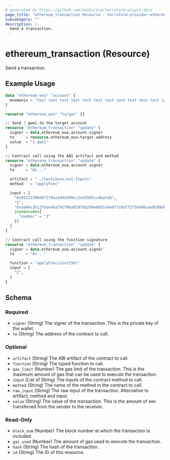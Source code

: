 ```yaml
---
# generated by https://github.com/hashicorp/terraform-plugin-docs
page_title: "ethereum_transaction Resource - terraform-provider-ethereum"
subcategory: ""
description: |-
  Send a transaction.
---
```


# ethereum_transaction (Resource)

Send a transaction.

## Example Usage

```terraform
data "ethereum_eoa" "account" {
  mnemonic = "test test test test test test test test test test test junk"
}

resource "ethereum_eoa" "target" {}

// Send 1 gwei to the target account
resource "ethereum_transaction" "update" {
  signer = data.ethereum_eoa.account.signer
  to     = resource.ethereum_eoa.target.address
  value  = "1 gwei"
}

// Contract call using the ABI artifact and method
resource "ethereum_transaction" "update" {
  signer = data.ethereum_eoa.account.signer
  to     = "0x..."

  artifact = "../testcases/out:Inputs"
  method   = "applyFunc"

  input = [
    "0x95222290dd7278aa3ddd389cc1e1d165cc4bafe6",
    "2",
    "0xaa84c3b12f6ae46a791f06a0297bb2d9e60d1d4e0f7c0aff2f5be06cea9189d4",
    jsonencode({
      "number" = "3"
    })
  ]
}

// Contract call using the function signature
resource "ethereum_transaction" "update" {
  signer = data.ethereum_eoa.account.signer
  to     = "0x..."

  function = "applyFunc(uint256)"
  input = [
    "2",
  ]
}
```

<!-- schema generated by tfplugindocs -->
## Schema

### Required

- `signer` (String) The signer of the transaction. This is the private key of the wallet.
- `to` (String) The address of the contract to call.

### Optional

- `artifact` (String) The ABI artifact of the contract to call.
- `function` (String) The typed function to call.
- `gas_limit` (Number) The gas limit of the transaction. This is the maximum amount of gas that can be used to execute the transaction.
- `input` (List of String) The inputs of the contract method to call.
- `method` (String) The name of the method in the contract to call.
- `raw_input` (String) The raw input of the transaction. Alternative to artifact, method and input.
- `value` (String) The value of the transaction. This is the amount of wei transferred from the sender to the receiver.

### Read-Only

- `block_num` (Number) The block number at which the transaction is included.
- `gas_used` (Number) The amount of gas used to execute the transaction.
- `hash` (String) The hash of the transaction.
- `id` (String) The ID of this resource.
